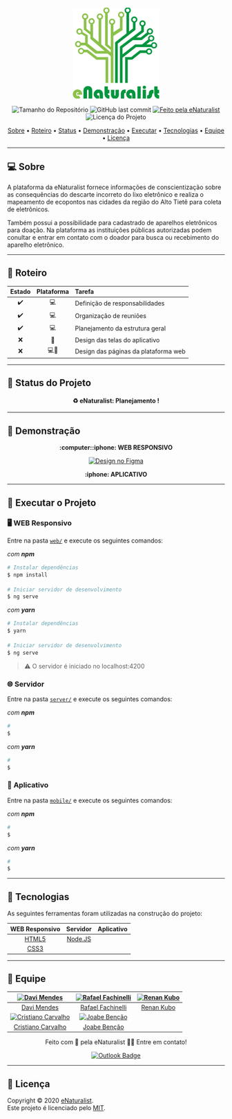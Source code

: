 <p align="center">
  <img alt="eNaturalist" src="./.github/logoIcon.png" width="200" height="210"/>
<p>

<p align="center"> 
  <img alt="Tamanho do Repositório" src="https://img.shields.io/github/repo-size/rafaelfachinelli/eNaturalist?color=219653&style=for-the-badge">
  <img alt="GitHub last commit" src="https://img.shields.io/github/last-commit/rafaelfachinelli/eNaturalist?color=219653&style=for-the-badge">
  <a href="https://github.com/rafaelfachinelli">
    <img alt="Feito pela eNaturalist" src="https://img.shields.io/badge/Team-eNaturalist-%219653?color=219653&style=for-the-badge">
  </a>
  <img alt="Licença do Projeto" src="https://img.shields.io/github/license/rafaelfachinelli/Proffy?color=219653&style=for-the-badge"/>
<p>

<p align="center">
 <a href="#computer-sobre">Sobre</a> •
 <a href="#memo-roteiro">Roteiro</a> •
 <a href="#triangular_ruler-status-do-projeto">Status</a> •
 <a href="#movie_camera-demonstração">Demonstração</a> •
 <a href="#dvd-executar-o-projeto">Executar</a> •
 <a href="#hammer-tecnologias">Tecnologias</a> •
 <a href="#pray-equipe">Equipe</a> •
 <a href="#page_facing_up-licença">Licença</a>
</p>

---
## :computer: Sobre

A plataforma da eNaturalist fornece informações de conscientização sobre as consequências do descarte incorreto do lixo eletrônico e realiza o mapeamento de ecopontos nas cidades da região do Alto Tietê para coleta de eletrônicos.

Também possui a possibilidade para cadastrado de aparelhos eletrônicos para doação. Na plataforma as instituições públicas autorizadas podem conultar e entrar em contato com o doador para busca ou recebimento do aparelho eletrônico.

---
## :memo: **Roteiro**

<div align="center">

|      Estado      |     Plataforma   |     Tarefa    |
|      :---:       |       :---:      |      :---     |
|:heavy_check_mark:|:computer:        |Definição de responsabilidades|
|:heavy_check_mark:|:computer:        |Organização de reuniões|
|:heavy_check_mark:|:computer:        |Planejamento da estrutura geral|
|:x:		   |:iphone:          |Design das telas do aplicativo|
|:x:		   |:computer::iphone:          |Design das páginas da plataforma web|

</div>

---
## :triangular_ruler: **Status do Projeto**

<h4 align="center"> 
	♻️ eNaturalist: Planejamento !
</h4>

---
## :movie_camera: **Demonstração**

<p align="center"><b> :computer::iphone: WEB RESPONSIVO </b>
</p>

<p align="center"><a href="https://www.figma.com/file/beUXYOnXPGzZzTtthK9jw4/eNaturalist?node-id=0%3A1"><img alt="Design no Figma" src="https://img.shields.io/badge/FIGMA-Em_Desenvolvimento-219653?logo=figma&style=for-the-badge&link=https://github.com/rafaelfachinelli/eNaturalist"/></a></p>

<p align="center"><b> :iphone: APLICATIVO </b></p>



---
## :dvd: **Executar o Projeto**

### :desktop_computer: **WEB Responsivo**

Entre na pasta [`web/`](web/) e execute os seguintes comandos:

_com **npm**_

```bash
# Instalar dependências
$ npm install

# Iniciar servidor de desenvolvimento
$ ng serve
```

_com **yarn**_

```bash
# Instalar dependências
$ yarn

# Iniciar servidor de desenvolvimento
$ ng serve
```

> ⚠️ O servidor é iniciado no localhost:4200

### :globe_with_meridians: **Servidor**

Entre na pasta [`server/`](server/) e execute os seguintes comandos:

_com **npm**_

```bash
# 
$ 
```

_com **yarn**_

```bash
# 
$ 
```

### :iphone: **Aplicativo**

Entre na pasta [`mobile/`](mobile/) e execute os seguintes comandos:

_com **npm**_

```bash
# 
$ 
```

_com **yarn**_

```bash
# 
$ 
```

---

## :hammer: **Tecnologias**

As seguintes ferramentas foram utilizadas na construção do projeto:

<div align="center">

|WEB Responsivo								|Servidor					|Aplicativo|
|:---:									|:---:						|:---:|
|[HTML5](https://developer.mozilla.org/pt-BR/docs/Web/HTML/HTML5)	|[Node.JS](https://nodejs.org/pt-br/)		||
|[CSS3](https://developer.mozilla.org/pt-BR/docs/Archive/CSS3)		|||

</div>

---
## :pray: **Equipe**

<div align="center">

|<a href="https://github.com/DaviMendes-S"><img src="https://avatars0.githubusercontent.com/u/66315929?s=460&u=fdcb45a4ce343f5f4966155aadce49d3a61078cd&v=4" width="100px;" alt="Davi Mendes"/></a> | <a href="https://github.com/rafaelfachinelli"><img src="https://avatars3.githubusercontent.com/u/19878139?s=460&u=278a6f44f49af3c8edb13a811f7654dfe6e89341&v=4" width="100px;" alt="Rafael Fachinelli"/></a> | <a href="https://github.com/RenanKubo"><img src="https://avatars3.githubusercontent.com/u/66316370?s=460&v=4" width="100px;" alt="Renan Kubo"/></a> |
|:---:|:---:|:---:|
|<a href="https://github.com/DaviMendes-S">Davi Mendes</a> | <a href="https://github.com/rafaelfachinelli">Rafael Fachinelli</a> | <a href="https://github.com/RenanKubo">Renan Kubo</a>|
|<a href="https://github.com/cris141187"><img src="https://avatars1.githubusercontent.com/u/65961863?s=460&u=6bad8c345703b83adadfaf2bfd08217b3803e1a4&v=4" width="100px;" alt="Cristiano Carvalho"/></a> | <a href="https://github.com/J0BS013"><img src="https://avatars0.githubusercontent.com/u/55113897?s=460&u=93ed0229a40a6cd12f1e687da9ab9247dda644f4&v=4" width="100px;" alt="Joabe Benção"/></a> | |
|<a href="https://github.com/cris141187">Cristiano Carvalho</a> | <a href="https://github.com/J0BS013">Joabe Benção</a> | |

Feito com 💚 pela eNaturalist 👋🏽 Entre em contato!

[![Outlook Badge](https://img.shields.io/badge/-enaturalist.fatec@gmail.com-D14836?style=flat-square&logo=gmail&logoColor=white&link=mailto:enaturalist.fatec@gmail.com)](mailto:enaturalist.fatec@gmail.com)

</div>

---
## :page_facing_up: **Licença**

Copyright © 2020 [eNaturalist](https://github.com/rafaelfachinelli).<br />
Este projeto é licenciado pelo [MIT](./LICENSE).
